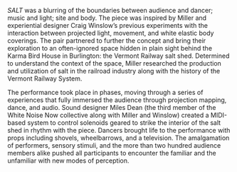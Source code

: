 *SALT* was a blurring of the boundaries between audience and dancer; music and light; site and body. The piece was inspired by Miller and experiential designer Craig Winslow’s previous experiments with the interaction between projected light, movement, and white elastic body coverings.  The pair partnered to further the concept and bring their exploration to an often-ignored space hidden in plain sight behind the Karma Bird House in Burlington: the Vermont Railway salt shed. Determined to understand the context of the space, Miller researched the production and utilization of salt in the railroad industry along with the history of the Vermont Railway System.

The performance took place in phases, moving through a series of experiences that fully immersed the audience through projection mapping, dance, and audio. Sound designer Miles Dean (the third member of the White Noise Now collective along with Miller and Winslow) created a MIDI-based system to control solenoids geared to strike the interior of the salt shed in rhythm with the piece. Dancers brought life to the performance with props including shovels, wheelbarrows, and a television. The amalgamation of performers, sensory stimuli, and the more than two hundred audience members alike pushed all participants to encounter the familiar and the unfamiliar with new modes of perception. 